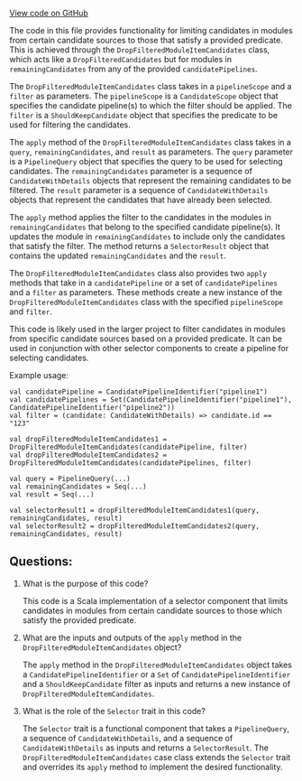 [View code on GitHub](https://github.com/misbahsy/the-algorithm/product-mixer/component-library/src/main/scala/com/twitter/product_mixer/component_library/selector/DropFilteredModuleItemCandidates.scala)

The code in this file provides functionality for limiting candidates in modules from certain candidate sources to those that satisfy a provided predicate. This is achieved through the `DropFilteredModuleItemCandidates` class, which acts like a `DropFilteredCandidates` but for modules in `remainingCandidates` from any of the provided `candidatePipelines`. 

The `DropFilteredModuleItemCandidates` class takes in a `pipelineScope` and a `filter` as parameters. The `pipelineScope` is a `CandidateScope` object that specifies the candidate pipeline(s) to which the filter should be applied. The `filter` is a `ShouldKeepCandidate` object that specifies the predicate to be used for filtering the candidates. 

The `apply` method of the `DropFilteredModuleItemCandidates` class takes in a `query`, `remainingCandidates`, and `result` as parameters. The `query` parameter is a `PipelineQuery` object that specifies the query to be used for selecting candidates. The `remainingCandidates` parameter is a sequence of `CandidateWithDetails` objects that represent the remaining candidates to be filtered. The `result` parameter is a sequence of `CandidateWithDetails` objects that represent the candidates that have already been selected. 

The `apply` method applies the filter to the candidates in the modules in `remainingCandidates` that belong to the specified candidate pipeline(s). It updates the module in `remainingCandidates` to include only the candidates that satisfy the filter. The method returns a `SelectorResult` object that contains the updated `remainingCandidates` and the `result`.

The `DropFilteredModuleItemCandidates` class also provides two `apply` methods that take in a `candidatePipeline` or a set of `candidatePipelines` and a `filter` as parameters. These methods create a new instance of the `DropFilteredModuleItemCandidates` class with the specified `pipelineScope` and `filter`.

This code is likely used in the larger project to filter candidates in modules from specific candidate sources based on a provided predicate. It can be used in conjunction with other selector components to create a pipeline for selecting candidates. 

Example usage:

```
val candidatePipeline = CandidatePipelineIdentifier("pipeline1")
val candidatePipelines = Set(CandidatePipelineIdentifier("pipeline1"), CandidatePipelineIdentifier("pipeline2"))
val filter = (candidate: CandidateWithDetails) => candidate.id == "123"

val dropFilteredModuleItemCandidates1 = DropFilteredModuleItemCandidates(candidatePipeline, filter)
val dropFilteredModuleItemCandidates2 = DropFilteredModuleItemCandidates(candidatePipelines, filter)

val query = PipelineQuery(...)
val remainingCandidates = Seq(...)
val result = Seq(...)

val selectorResult1 = dropFilteredModuleItemCandidates1(query, remainingCandidates, result)
val selectorResult2 = dropFilteredModuleItemCandidates2(query, remainingCandidates, result)
```
## Questions: 
 1. What is the purpose of this code?
    
    This code is a Scala implementation of a selector component that limits candidates in modules from certain candidate sources to those which satisfy the provided predicate.

2. What are the inputs and outputs of the `apply` method in the `DropFilteredModuleItemCandidates` object?
    
    The `apply` method in the `DropFilteredModuleItemCandidates` object takes a `CandidatePipelineIdentifier` or a `Set` of `CandidatePipelineIdentifier` and a `ShouldKeepCandidate` filter as inputs and returns a new instance of `DropFilteredModuleItemCandidates`.

3. What is the role of the `Selector` trait in this code?
    
    The `Selector` trait is a functional component that takes a `PipelineQuery`, a sequence of `CandidateWithDetails`, and a sequence of `CandidateWithDetails` as inputs and returns a `SelectorResult`. The `DropFilteredModuleItemCandidates` case class extends the `Selector` trait and overrides its `apply` method to implement the desired functionality.